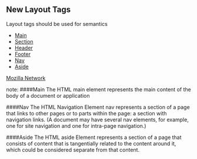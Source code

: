 ## New Layout Tags
Layout tags should be used for semantics

- [Main](https://developer.mozilla.org/en-US/docs/Web/HTML/Element/main)
- [Section](https://developer.mozilla.org/en-US/docs/Web/HTML/Element/sectio)
- [Header](https://developer.mozilla.org/en-US/docs/Web/HTML/Element/header)
- [Footer](https://developer.mozilla.org/en-US/docs/Web/HTML/Element/footer)
- [Nav](https://developer.mozilla.org/en-US/docs/Web/HTML/Element/nav)
- [Aside](https://developer.mozilla.org/en-US/docs/Web/HTML/Element/aside)

[Mozilla Network](https://developer.mozilla.org/en-US/docs/Web/HTML/Element)

note:
  ####Main
  The HTML main element represents the main content of  the body of a document or application

  ####Nav
  The HTML Navigation Element nav represents a section of a page that links to other pages or to parts within the page: a section with navigation links.
  (A document may have several nav elements, for example, one for site navigation and one for intra-page navigation.)

  ####Aside
  The HTML aside Element represents a section of a page that consists of content that is tangentially related to the content around it, which could be considered separate from that content. 